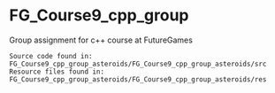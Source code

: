 # FG_Course9_cpp_group

Group assignment for c++ course at FutureGames

```
Source code found in: FG_Course9_cpp_group_asteroids/FG_Course9_cpp_group_asteroids/src
Resource files found in: FG_Course9_cpp_group_asteroids/FG_Course9_cpp_group_asteroids/res
```
